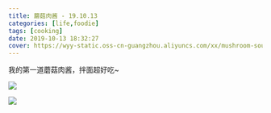 ```yaml
---
title: 蘑菇肉酱 - 19.10.13
categories: [life,foodie]
tags: [cooking]
date: 2019-10-13 18:32:27
cover: https://wyy-static.oss-cn-guangzhou.aliyuncs.com/xx/mushroom-source-1.jpg
---
```


我的第一道蘑菇肉酱，拌面超好吃~

![](//wyy-static.oss-cn-guangzhou.aliyuncs.com/xx/mushroom-source-1.jpg)

![](//wyy-static.oss-cn-guangzhou.aliyuncs.com/xx/mushroom-source-2.jpg)
